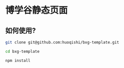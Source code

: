 # 博学谷静态页面

## 如何使用?
```bash
git clone git@github.com:huoqishi/bxg-template.git
```
```bash
cd bxg-template
```
```bash
npm install
```